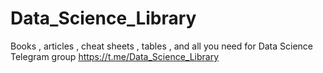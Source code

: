 # Data_Science_Library
Books , articles , cheat sheets , tables , and all you need for Data Science
Telegram group
https://t.me/Data_Science_Library
